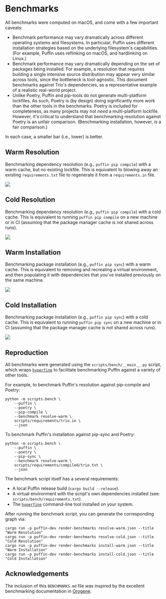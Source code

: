 # Benchmarks

All benchmarks were computed on macOS, and come with a few important caveats:

- Benchmark performance may vary dramatically across different operating systems and filesystems.
  In particular, Puffin uses different installation strategies based on the underlying filesystem's
  capabilities. (For example, Puffin uses reflinking on macOS, and hardlinking on Linux.)
- Benchmark performance may vary dramatically depending on the set of packages being installed.
  For example, a resolution that requires building a single intensive source distribution may appear
  very similar across tools, since the bottleneck is tool-agnostic. This document benchmarks against
  Trio's dependencies, as a representative example of a realistic real-world project.
- Unlike Poetry, Puffin and pip-tools do not generate multi-platform lockfiles. As such, Poetry is
  (by design) doing significantly more work than the other tools in the benchmarks. Poetry is
  included for completeness, as many projects may not _need_ a multi-platform lockfile. However,
  it's critical to understand that benchmarking resolution against Poetry is an unfair comparison.
  (Benchmarking installation, however, _is_ a fair comparison.)

In each case, a smaller bar (i.e., lower) is better.

## Warm Resolution

Benchmarking dependency resolution (e.g., `puffin pip compile`) with a warm cache, but no existing
lockfile. This is equivalent to blowing away an existing `requirements.txt` file to regenerate it
from a `requirements.in` file.

![](https://github.com/astral-sh/ruff/assets/1309177/aab99181-e54e-4bdb-9ce6-15b018ef8466)

## Cold Resolution

Benchmarking dependency resolution (e.g., `puffin pip compile`) with a cold cache. This is
equivalent to running `puffin pip compile` on a new machine or in CI (assuming that the package
manager cache is not shared across runs).

![](https://github.com/astral-sh/ruff/assets/1309177/a6075ebc-bb8f-46db-a3b4-14ee5f713565)

## Warm Installation

Benchmarking package installation (e.g., `puffin pip sync`) with a warm cache. This is equivalent
to removing and recreating a virtual environment, and then populating it with dependencies that
you've installed previously on the same machine.

![](https://github.com/astral-sh/ruff/assets/1309177/6ceea7aa-4813-4ea8-8c95-b8013d702cf4)

## Cold Installation

Benchmarking package installation (e.g., `puffin pip sync`) with a cold cache. This is equivalent
to running `puffin pip sync` on a new machine or in CI (assuming that the package manager cache is
not shared across runs).

![](https://github.com/astral-sh/ruff/assets/1309177/c960d6fd-ec34-467e-9aa2-d4e6713abed0)

## Reproduction

All benchmarks were generated using the `scripts/bench/__main__.py` script, which wraps
[`hyperfine`](https://github.com/sharkdp/hyperfine) to facilitate benchmarking Puffin
against a variety of other tools.

For example, to benchmark Puffin's resolution against pip-compile and Poetry:

```shell
python -m scripts.bench \
    --puffin \
    --poetry \
    --pip-compile \
    --benchmark resolve-warm \
    scripts/requirements/trio.in \
    --json
```

To benchmark Puffin's installation against pip-sync and Poetry:

```shell
python -m scripts.bench \
    --puffin \
    --poetry \
    --pip-sync \
    --benchmark resolve-warm \
    scripts/requirements/compiled/trio.txt \
    --json
```

The benchmark script itself has a several requirements:

- A local Puffin release build (`cargo build --release`).
- A virtual environment with the script's own dependencies installed (see: `scripts/bench/requirements.txt`).
- The [`hyperfine`](https://github.com/sharkdp/hyperfine) command-line tool installed on your system.

After running the benchmark script, you can generate the corresponding graph via:

```shell
cargo run -p puffin-dev render-benchmarks resolve-warm.json --title "Warm Resolution"
cargo run -p puffin-dev render-benchmarks resolve-cold.json --title "Cold Resolution"
cargo run -p puffin-dev render-benchmarks install-warm.json --title "Warm Installation"
cargo run -p puffin-dev render-benchmarks install-cold.json --title "Cold Installation"
```

## Acknowledgements

The inclusion of this `BENCHMARKS.md` file was inspired by the excellent benchmarking documentation
in [Orogene](https://github.com/orogene/orogene/blob/472e481b4fc6e97c2b57e69240bf8fe995dfab83/BENCHMARKS.md).
